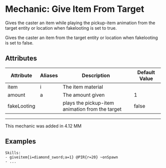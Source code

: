 Mechanic: Give Item From Target
===============================

Gives the caster an item while playing the pickup-item animation from the target entity or location when fakelooting is set to true.

Gives the caster an item from the target entity or location when fakelooting is set to false.

Attributes
----------

| Attribute   | Aliases | Description       | Default Value |
|-------------|---------|-------------------|---------------|
| item        | i       | The item material |               |
| amount      | a       | The amount given  | 1             |
| fakeLooting |         | plays the pickup-item animation from the target | false |

------------

This mechanic was added in 4.12 MM

Examples
--------

    Skills:
    - giveitem{i=diamond_sword;a=1} @PIR{r=20} ~onSpawn
    - ...
